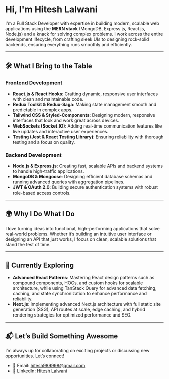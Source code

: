 # Hi, I'm Hitesh Lalwani

I'm a Full Stack Developer with expertise in building modern, scalable web applications using the **MERN stack** (MongoDB, Express.js, React.js, Node.js) and a knack for solving complex problems. I work across the entire development lifecycle, from crafting sleek UIs to designing rock-solid backends, ensuring everything runs smoothly and efficiently.

---

## 🛠️ What I Bring to the Table  

### **Frontend Development**  
- **React.js & React Hooks**: Crafting dynamic, responsive user interfaces with clean and maintainable code.  
- **Redux Toolkit & Redux-Saga**: Making state management smooth and predictable in complex apps.  
- **Tailwind CSS & Styled-Components**: Designing modern, responsive interfaces that look and work great across devices.  
- **WebSockets (Socket.IO)**: Adding real-time communication features like live updates and interactive user experiences.  
- **Testing (Jest & React Testing Library)**: Ensuring reliability with thorough testing and a focus on quality.

### **Backend Development**  
- **Node.js & Express.js**: Creating fast, scalable APIs and backend systems to handle high-traffic applications.  
- **MongoDB & Mongoose**: Designing efficient database schemas and running advanced queries with aggregation pipelines.  
- **JWT & OAuth 2.0**: Building secure authentication systems with robust role-based access controls.  

---

## 🌍 Why I Do What I Do  

I love turning ideas into functional, high-performing applications that solve real-world problems. Whether it’s building an intuitive user interface or designing an API that just works, I focus on clean, scalable solutions that stand the test of time.

---

## 🌱 Currently Exploring  
- **Advanced React Patterns**: Mastering React design patterns such as compound components, HOCs, and custom hooks for scalable architecture, while using TanStack Query for advanced data fetching, caching, and state synchronization to enhance performance and reliability.
- **Next.js**: Implementing advanced Next.js architecture with full static site generation (SSG), API routes at scale, edge caching, and hybrid rendering strategies for optimized performance and SEO.  
---

## 📬 Let’s Build Something Awesome  

I’m always up for collaborating on exciting projects or discussing new opportunities. Let’s connect!  

- 📧 Email: [hitesh989998@gmail.com](mailto:hitesh989998@gmail.com)  
- 💼 LinkedIn: [Hitesh Lalwani](https://www.linkedin.com/in/hiteshlalwani)  
